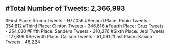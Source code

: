 #Total Number of Tweets: 2,366,993 
---
#First Place: Trump Tweets - 977,056
#Second Place: Rubio Tweets - 354,812
#Third Place: Clinton Tweets - 346,616
#Fourth Place: Cruz Tweets - 254,030
#Fifth Place: Sanders Tweets - 210,276
#Sixth Place: Jeb! Tweets - 127,809
#Seventh Place: Carson Tweets - 51,091
#Last Place: Kasich Tweets - 46,224
